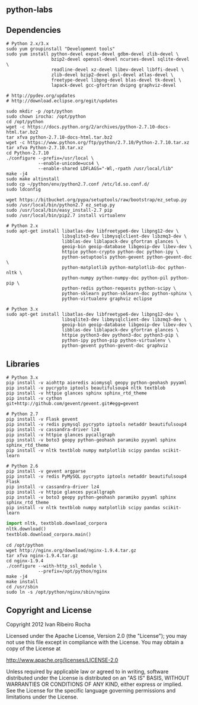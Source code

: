 python-labs
-----------

Dependencies
-----------

```shell
# Python 2.x/3.x
sudo yum groupinstall "Development tools"
sudo yum install python-devel expat-devel gdbm-devel zlib-devel \
                 bzip2-devel openssl-devel ncurses-devel sqlite-devel \
                 readline-devel xz-devel libev-devel libffi-devel \
                 zlib-devel bzip2-devel gsl-devel atlas-devel \
                 freetype-devel libpng-devel blas-devel tk-devel \
                 lapack-devel gcc-gfortran dvipng graphviz-devel

# http://pydev.org/updates
# http://download.eclipse.org/egit/updates

sudo mkdir -p /opt/python
sudo chown irocha: /opt/python
cd /opt/python
wget -c https://docs.python.org/2/archives/python-2.7.10-docs-html.tar.bz2
tar xfva python-2.7.10-docs-html.tar.bz2
wget -c https://www.python.org/ftp/python/2.7.10/Python-2.7.10.tar.xz
tar xfva Python-2.7.10.tar.xz
cd Python-2.7.10
./configure --prefix=/usr/local \
            --enable-unicode=ucs4 \
            --enable-shared LDFLAGS="-Wl,-rpath /usr/local/lib"
make -j4
sudo make altinstall
sudo cp ~/python/env/python2.7.conf /etc/ld.so.conf.d/
sudo ldconfig

wget https://bitbucket.org/pypa/setuptools/raw/bootstrap/ez_setup.py
sudo /usr/local/bin/python2.7 ez_setup.py
sudo /usr/local/bin/easy_install-2.7 pip
sudo /usr/local/bin/pip2.7 install virtualenv
```

```shell
# Python 2.x
sudo apt-get install libatlas-dev libfreetype6-dev libpng12-dev \
                     libsqlite3-dev libmysqlclient-dev libzmq3-dev \
                     libblas-dev liblapack-dev gfortran glances \
                     geoip-bin geoip-database libgeoip-dev libev-dev \
                     httpie python-crypto python-doc python-ipy \
                     python-setuptools python-gevent python-gevent-doc \
                     python-matplotlib python-matplotlib-doc python-nltk \
                     python-numpy python-numpy-doc python-pil python-pip \
                     python-redis python-requests python-scipy \
                     python-sklearn python-sklearn-doc python-sphinx \
                     python-virtualenv graphviz eclipse

# Python 3.x
sudo apt-get install libatlas-dev libfreetype6-dev libpng12-dev \
                     libsqlite3-dev libmysqlclient-dev libzmq3-dev \
                     geoip-bin geoip-database libgeoip-dev libev-dev \
                     libblas-dev liblapack-dev gfortran glances \
                     httpie python3-dev python3-doc python3-pip \
                     python-ipy python-pip python-virtualenv \
                     python-gevent python-gevent-doc graphviz
```

Libraries
-----------

```shell
# Python 3.x
pip install -v aiohttp aioredis aiomysql geopy python-geohash pyyaml
pip install -v pycrypto iptools beautifulsoup4 nltk textblob
pip install -v httpie glances sphinx sphinx_rtd_theme
pip install -v cython git+http://github.com/gevent/gevent.git#egg=gevent

# Python 2.7
pip install -v Flask gevent
pip install -v redis pymysql pycrypto iptools netaddr beautifulsoup4
pip install -v cassandra-driver lz4
pip install -v httpie glances pycallgraph
pip install -v boto3 geopy python-geohash paramiko pyyaml sphinx sphinx_rtd_theme
pip install -v nltk textblob numpy matplotlib scipy pandas scikit-learn

# Python 2.6
pip install -v gevent argparse
pip install -v redis PyMySQL pycrypto iptools netaddr beautifulsoup4 Flask
pip install -v cassandra-driver lz4
pip install -v httpie glances pycallgraph
pip install -v boto3 geopy python-geohash paramiko pyyaml sphinx sphinx_rtd_theme
pip install -v nltk textblob numpy matplotlib scipy pandas scikit-learn
```

```python
import nltk, textblob.download_corpora
nltk.download()
textblob.download_corpora.main()
```

```shell
cd /opt/python
wget http://nginx.org/download/nginx-1.9.4.tar.gz
tar xfva nginx-1.9.4.tar.gz
cd nginx-1.9.4
./configure --with-http_ssl_module \
            --prefix=/opt/python/nginx
make -j4
make install
cd /usr/sbin
sudo ln -s /opt/python/nginx/sbin/nginx
```

Copyright and License
---------------------
Copyright 2012 Ivan Ribeiro Rocha

Licensed under the Apache License, Version 2.0 (the "License");
you may not use this file except in compliance with the License.
You may obtain a copy of the License at

   http://www.apache.org/licenses/LICENSE-2.0

Unless required by applicable law or agreed to in writing, software
distributed under the License is distributed on an "AS IS" BASIS,
WITHOUT WARRANTIES OR CONDITIONS OF ANY KIND, either express or implied.
See the License for the specific language governing permissions and
limitations under the License.

[Python]: http://python.org/
